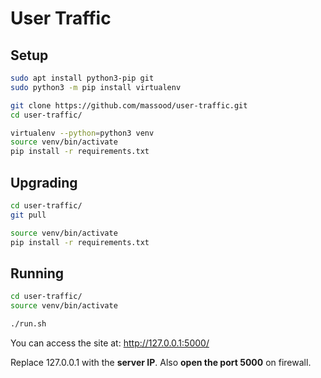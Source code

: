 
# User Traffic

## Setup

```bash
sudo apt install python3-pip git
sudo python3 -m pip install virtualenv

git clone https://github.com/massood/user-traffic.git
cd user-traffic/

virtualenv --python=python3 venv
source venv/bin/activate
pip install -r requirements.txt
```

## Upgrading

```bash
cd user-traffic/
git pull

source venv/bin/activate
pip install -r requirements.txt
```

## Running

```bash
cd user-traffic/
source venv/bin/activate

./run.sh
```

You can access the site at: http://127.0.0.1:5000/

Replace 127.0.0.1 with the **server IP**. Also **open the port 5000** on firewall.
